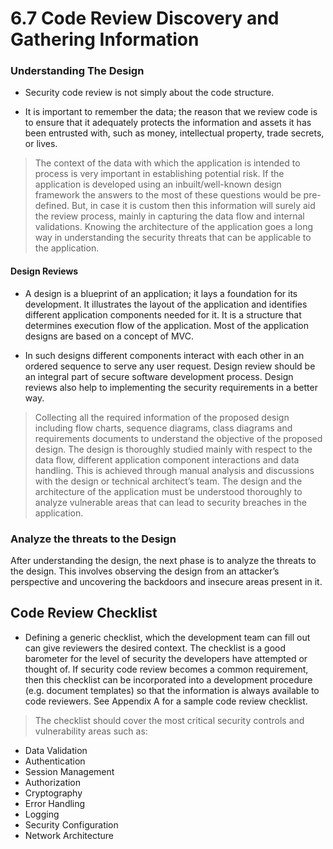 
# 6.7 Code Review Discovery and Gathering Information

### Understanding The Design

- Security code review is not simply about the code structure. 

- It is important to remember the data; the reason that
we review code is to ensure that it adequately protects the information and assets it has been entrusted with, such
as money, intellectual property, trade secrets, or lives. 
> The context of the data with which the application is intended
to process is very important in establishing potential risk. If the application is developed using an inbuilt/well-known
design framework the answers to the most of these questions would be pre-defined. But, in case it is custom then this
information will surely aid the review process, mainly in capturing the data flow and internal validations. Knowing
the architecture of the application goes a long way in understanding the security threats that can be applicable to
the application.

#### Design Reviews
- A design is a blueprint of an application; it lays a foundation for its development. It illustrates the layout of the application
and identifies different application components needed for it. It is a structure that determines execution flow
of the application. Most of the application designs are based on a concept of MVC. 

- In such designs different components
interact with each other in an ordered sequence to serve any user request. Design review should be an integral
part of secure software development process. Design reviews also help to implementing the security requirements
in a better way.
> Collecting all the required information of the proposed design including flow charts, sequence diagrams, class diagrams
and requirements documents to understand the objective of the proposed design. The design is thoroughly
studied mainly with respect to the data flow, different application component interactions and data handling. This is
achieved through manual analysis and discussions with the design or technical architect’s team. The design and the
architecture of the application must be understood thoroughly to analyze vulnerable areas that can lead to security
breaches in the application.

### Analyze the threats to the Design
After understanding the design, the next phase is to analyze the threats to the design. This involves observing the
design from an attacker’s perspective and uncovering the backdoors and insecure areas present in it.

## Code Review Checklist
- Defining a generic checklist, which the development team can fill out can give reviewers the desired context. The
checklist is a good barometer for the level of security the developers have attempted or thought of. If security
code review becomes a common requirement, then this checklist can be incorporated into a development procedure
(e.g. document templates) so that the information is always available to code reviewers. See Appendix A
for a sample code review checklist.

> The checklist should cover the most critical security controls and vulnerability areas such as:
- Data Validation
- Authentication
- Session Management
- Authorization
- Cryptography
- Error Handling
- Logging
- Security Configuration
- Network Architecture
